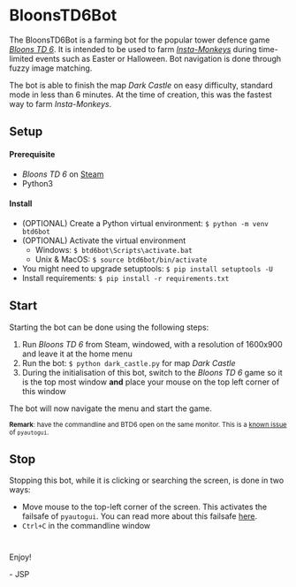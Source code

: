 # BloonsTD6Bot

The BloonsTD6Bot is a farming bot for the popular tower defence game [_Bloons TD 6_](https://ninjakiwi.com/Games/Steam/Bloons-TD-6-Steam.html). 
It is intended to be used to farm [_Insta-Monkeys_](https://bloons.fandom.com/wiki/Insta-Monkey) during time-limited 
events such as Easter or Halloween. Bot navigation is done through fuzzy image matching.

The bot is able to finish the map _Dark Castle_ on easy difficulty, standard mode in less than 6 minutes. 
At the time of creation, this was the fastest way to farm _Insta-Monkeys_.

## Setup

#### Prerequisite

- _Bloons TD 6_ on [Steam](https://store.steampowered.com/app/960090/Bloons_TD_6/)
- Python3

#### Install

- (OPTIONAL) Create a Python virtual environment: `$ python -m venv btd6bot`
- (OPTIONAL) Activate the virtual environment
    - Windows: `$ btd6bot\Scripts\activate.bat` 
    - Unix & MacOS: `$ source btd6bot/bin/activate`
- You might need to upgrade setuptools: `$ pip install setuptools -U`
- Install requirements: `$ pip install -r requirements.txt`

## Start

Starting the bot can be done using the following steps:

1. Run _Bloons TD 6_  from Steam, windowed, with a resolution of 1600x900 and leave it at the home menu
2. Run the bot: `$ python dark_castle.py` for map _Dark Castle_
3. During the initialisation of this bot, switch to the _Bloons TD 6_ game so it is the top most window 
**and** place your mouse on the top left corner of this window

The bot will now navigate the menu and start the game.

<sub>**Remark**: have the commandline and BTD6 open on the same monitor. 
This is a [known issue](https://github.com/asweigart/pyautogui/issues/9) of `pyautogui`.</sub>

## Stop

Stopping this bot, while it is clicking or searching the screen, is done in two ways:

- Move mouse to the top-left corner of the screen. This activates the failsafe of `pyautogui`. 
You can read more about this failsafe [here](https://pyautogui.readthedocs.io/en/latest/introduction.html#fail-safes).
- `Ctrl+C` in the commandline window

#

Enjoy!

\- JSP
